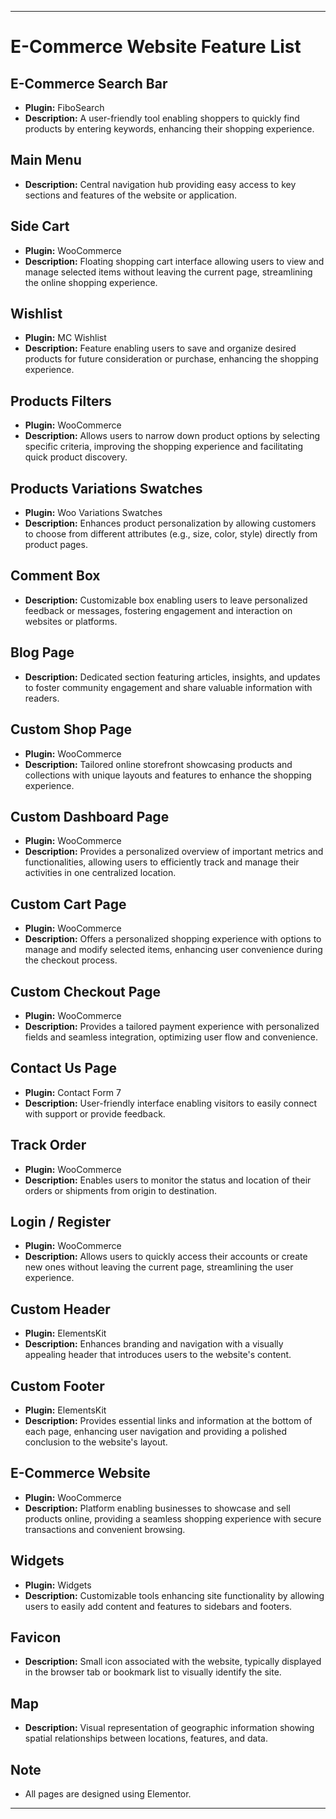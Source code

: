 

---

# E-Commerce Website Feature List

## E-Commerce Search Bar
- **Plugin:** FiboSearch
- **Description:** A user-friendly tool enabling shoppers to quickly find products by entering keywords, enhancing their shopping experience.

## Main Menu
- **Description:** Central navigation hub providing easy access to key sections and features of the website or application.

## Side Cart
- **Plugin:** WooCommerce
- **Description:** Floating shopping cart interface allowing users to view and manage selected items without leaving the current page, streamlining the online shopping experience.

## Wishlist
- **Plugin:** MC Wishlist
- **Description:** Feature enabling users to save and organize desired products for future consideration or purchase, enhancing the shopping experience.

## Products Filters
- **Plugin:** WooCommerce
- **Description:** Allows users to narrow down product options by selecting specific criteria, improving the shopping experience and facilitating quick product discovery.

## Products Variations Swatches
- **Plugin:** Woo Variations Swatches
- **Description:** Enhances product personalization by allowing customers to choose from different attributes (e.g., size, color, style) directly from product pages.

## Comment Box
- **Description:** Customizable box enabling users to leave personalized feedback or messages, fostering engagement and interaction on websites or platforms.

## Blog Page
- **Description:** Dedicated section featuring articles, insights, and updates to foster community engagement and share valuable information with readers.

## Custom Shop Page
- **Plugin:** WooCommerce
- **Description:** Tailored online storefront showcasing products and collections with unique layouts and features to enhance the shopping experience.

## Custom Dashboard Page
- **Plugin:** WooCommerce
- **Description:** Provides a personalized overview of important metrics and functionalities, allowing users to efficiently track and manage their activities in one centralized location.

## Custom Cart Page
- **Plugin:** WooCommerce
- **Description:** Offers a personalized shopping experience with options to manage and modify selected items, enhancing user convenience during the checkout process.

## Custom Checkout Page
- **Plugin:** WooCommerce
- **Description:** Provides a tailored payment experience with personalized fields and seamless integration, optimizing user flow and convenience.

## Contact Us Page
- **Plugin:** Contact Form 7
- **Description:** User-friendly interface enabling visitors to easily connect with support or provide feedback.

## Track Order
- **Plugin:** WooCommerce
- **Description:** Enables users to monitor the status and location of their orders or shipments from origin to destination.

## Login / Register
- **Plugin:** WooCommerce
- **Description:** Allows users to quickly access their accounts or create new ones without leaving the current page, streamlining the user experience.

## Custom Header
- **Plugin:** ElementsKit
- **Description:** Enhances branding and navigation with a visually appealing header that introduces users to the website's content.

## Custom Footer
- **Plugin:** ElementsKit
- **Description:** Provides essential links and information at the bottom of each page, enhancing user navigation and providing a polished conclusion to the website's layout.

## E-Commerce Website
- **Plugin:** WooCommerce
- **Description:** Platform enabling businesses to showcase and sell products online, providing a seamless shopping experience with secure transactions and convenient browsing.

## Widgets
- **Plugin:** Widgets
- **Description:** Customizable tools enhancing site functionality by allowing users to easily add content and features to sidebars and footers.

## Favicon
- **Description:** Small icon associated with the website, typically displayed in the browser tab or bookmark list to visually identify the site.

## Map
- **Description:** Visual representation of geographic information showing spatial relationships between locations, features, and data.

## Note
- All pages are designed using Elementor.

---

